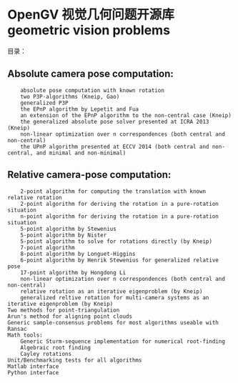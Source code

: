 # OpenGV 视觉几何问题开源库  geometric vision problems

目录：

## Absolute camera pose computation:
        absolute pose computation with known rotation
        two P3P-algorithms (Kneip, Gao)
        generalized P3P
        the EPnP algorithm by Lepetit and Fua
        an extension of the EPnP algorithm to the non-central case (Kneip)
        the generalized absolute pose solver presented at ICRA 2013 (Kneip)
        non-linear optimization over n correspondences (both central and non-central)
        the UPnP algorithm presented at ECCV 2014 (both central and non-central, and minimal and non-minimal)
## Relative camera-pose computation:
        2-point algorithm for computing the translation with known relative rotation
        2-point algorithm for deriving the rotation in a pure-rotation situation
        n-point algorithm for deriving the rotation in a pure-rotation situation
        5-point algorithm by Stewenius
        5-point algorithm by Nister
        5-point algorithm to solve for rotations directly (by Kneip)
        7-point algorithm
        8-point algorithm by Longuet-Higgins
        6-point algorithm by Henrik Stewenius for generalized relative pose
        17-point algorithm by Hongdong Li
        non-linear optimization over n correspondences (both central and non-central)
        relative rotation as an iterative eigenproblem (by Kneip)
        generalized reltive rotation for multi-camera systems as an iterative eigenproblem (by Kneip)
    Two methods for point-triangulation
    Arun's method for aligning point clouds
    Generic sample-consensus problems for most algorithms useable with Ransac
    Math tools:
        Generic Sturm-sequence implementation for numerical root-finding
        Algebraic root finding
        Cayley rotations
    Unit/Benchmarking tests for all algorithms
    Matlab interface
    Python interface

